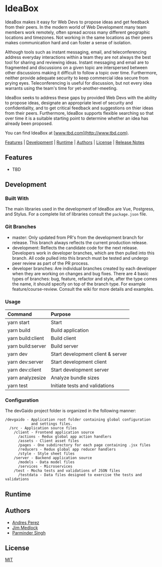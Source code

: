 # IdeaBox

IdeaBox makes it easy for Web Devs to propose ideas and  get feedback from their peers. In the modern world of
Web Development many team members work remotely, often spread across many different geographic locations and
timezones. Not working in the same locations as their peers makes communication hard and can foster a sense of 
isolation. 

Although tools such as instant messaging, email, and teleconferencing address everyday interactions within a team
they are not always the best tool for sharing and reviewing ideas. Instant messaging and email are to fragmented 
and discussions on a given topic are interspersed between other discussions making it difficult to follow a topic 
over time. Furthermore, neither provide adequate security to keep commercial idea secure from prying eyes. 
Teleconferencing is useful for discussion, but not every idea warrants using the team's time for
yet-another-meeting.

IdeaBox seeks to address these gaps by provided Web Devs with the ability to propose ideas, designate an appropriate 
level of security and confidentiality, and to get critical feedback and suggestions on thier ideas from their peers.
Furthermore, IdeaBox supports flexible searching so that over time it is a suitable starting point to determine
whether an idea has already been proposed. 

You can find IdeaBox at [www.tbd.com](http://www.tbd.com).

[Features](#features) | [Development](#development) | [Runtime](#runtime) | [Authors](#authors) |
[License](#license) | [Release Notes](releasenotes.md)


## Features

 - TBD
 
## Development

### Built With

The main libraries used in the development of IdeaBox are Vue, Postgress, and Stylus. For a complete list 
of libraries consult the `package.json` file.

### Git Branches

- master: Only updated from PR's from the development branch for release. This
branch always reflects the current production release.
- development: Reflects the candidate code for the next release. Developers
work in developer branches, which are then pulled into this branch. All code
pulled into this branch must be tested and undergo peer review as part of the
PR process.
- developer branches: Are individual branches created by each developer when
they are working on changes and bug fixes. There are 4 basic types of branches: 
bug, feature, refactor and style, after the type comes the name, it should 
specify on top of the branch type. For example feature/course-review. Consult
the wiki for more details and examples.

### Usage

| Command           | Purpose                           |
|:------------------|:----------------------------------|
| yarn start        | Start                             |
| yarn build        | Build application                 |
| yarn build:client | Build client                      |
| yarn build:server | Build server                      |
| yarn dev          | Start development client & server |
| yarn dev:server   | Start development client          |
| yarn dev:client   | Start development server          |
| yarn analyzesize  | Analyze bundle sizes              |
| yarn test         | Initiate tests and validations    |

### Configuration

The devGaido project folder is organized in the following manner:

```
/devgaido - Application root folder containing global configuration
            and settings files.
  /src - Application source files
    /client - Frontend application source
      /actions - Redux global app action handlers
      /assets - Client asset files
      /pages - One subdirectory for each page containing .jsx files
      /reducers - Redux global app reducer handlers
      /style - Style sheet files
    /server - Backend application source
      /models - Data model files
      /services - Microservices
    /test - Mocha tests and validations of JSON files
      /testdata - Data files designed to exercise the tests and validations
```


## Runtime


## Authors

- [Andres Perez](https://github.com/Oxyrus)
- [Jim Medlock](https://github.com/jdmedlock)
- [Parminder Singh](https://github.com/Trion129)

## License

[MIT](https://tldrlegal.com/license/mit-license)

[ideabox-url]: https://github.com/Chingu-cohorts/Voyage2-bears-27

